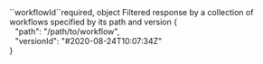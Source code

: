 <tr><td>``workflowId``</td><td>required, object</td>
<td>Filtered response by a collection of workflows specified by its path and version</td>
<td> {
  <div style="padding-left:10px;">"path": "/path/to/workflow",</div>
  <div style="padding-left:10px;">"versionId": "#2020-08-24T10:07:34Z"</div>
  }</td>
<td></td>
</tr>
